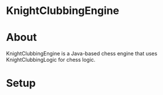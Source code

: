 # KnightClubbingEngine

# About
KnightClubbingEngine is a Java-based chess engine that uses KnightClubbingLogic for chess logic.

# Setup
